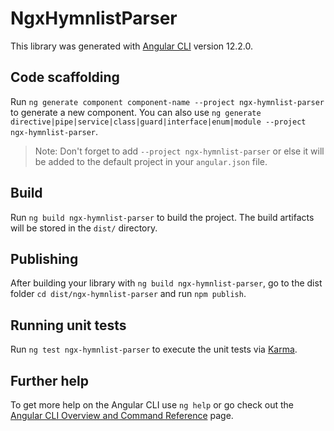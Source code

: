 # NgxHymnlistParser

This library was generated with [Angular CLI](https://github.com/angular/angular-cli) version 12.2.0.

## Code scaffolding

Run `ng generate component component-name --project ngx-hymnlist-parser` to generate a new component. You can also use `ng generate directive|pipe|service|class|guard|interface|enum|module --project ngx-hymnlist-parser`.
> Note: Don't forget to add `--project ngx-hymnlist-parser` or else it will be added to the default project in your `angular.json` file. 

## Build

Run `ng build ngx-hymnlist-parser` to build the project. The build artifacts will be stored in the `dist/` directory.

## Publishing

After building your library with `ng build ngx-hymnlist-parser`, go to the dist folder `cd dist/ngx-hymnlist-parser` and run `npm publish`.

## Running unit tests

Run `ng test ngx-hymnlist-parser` to execute the unit tests via [Karma](https://karma-runner.github.io).

## Further help

To get more help on the Angular CLI use `ng help` or go check out the [Angular CLI Overview and Command Reference](https://angular.io/cli) page.
